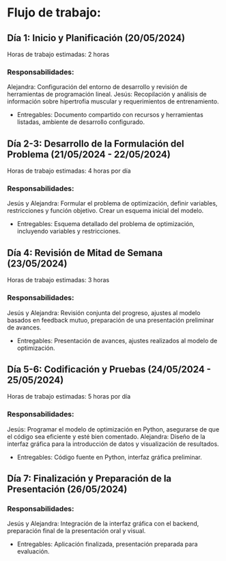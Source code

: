 # **Flujo de trabajo:**

## **Día 1: Inicio y Planificación (20/05/2024)**
Horas de trabajo estimadas: 2 horas
### **Responsabilidades:**
Alejandra: Configuración del entorno de desarrollo y revisión de herramientas de programación lineal.
Jesús: Recopilación y análisis de información sobre hipertrofia muscular y requerimientos de entrenamiento.

- Entregables: Documento compartido con recursos y herramientas listadas, ambiente de desarrollo configurado.

## **Día 2-3: Desarrollo de la Formulación del Problema (21/05/2024 - 22/05/2024)**
Horas de trabajo estimadas: 4 horas por día
### **Responsabilidades:**
Jesús y Alejandra: Formular el problema de optimización, definir variables, restricciones y función objetivo. Crear un esquema inicial del modelo.

- Entregables: Esquema detallado del problema de optimización, incluyendo variables y restricciones.

## **Día 4: Revisión de Mitad de Semana (23/05/2024)**
Horas de trabajo estimadas: 3 horas
### **Responsabilidades:**
Jesús y Alejandra: Revisión conjunta del progreso, ajustes al modelo basados en feedback mutuo, preparación de una presentación preliminar de avances.

- Entregables: Presentación de avances, ajustes realizados al modelo de optimización.

## **Día 5-6: Codificación y Pruebas (24/05/2024 - 25/05/2024)**
Horas de trabajo estimadas: 5 horas por día
### **Responsabilidades:**
Jesús: Programar el modelo de optimización en Python, asegurarse de que el código sea eficiente y esté bien comentado.
Alejandra: Diseño de la interfaz gráfica para la introducción de datos y visualización de resultados.

- Entregables: Código fuente en Python, interfaz gráfica preliminar.

## **Día 7: Finalización y Preparación de la Presentación (26/05/2024)**
### **Responsabilidades:**
Jesús y Alejandra: Integración de la interfaz gráfica con el backend, preparación final de la presentación oral y visual.

- Entregables: Aplicación finalizada, presentación preparada para evaluación.